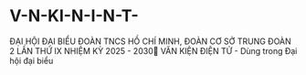 # V-N-KI-N-I-N-T-
ĐẠI HỘI ĐẠI BIỂU ĐOÀN TNCS HỒ CHÍ MINH, ĐOÀN CƠ SỞ TRUNG ĐOÀN 2 LẦN THỨ IX NHIỆM KỲ 2025 - 2030📂 VĂN KIỆN ĐIỆN TỬ - Dùng trong Đại hội đại biểu

